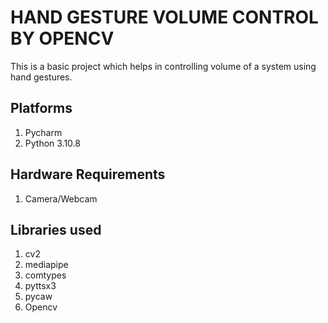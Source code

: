 # HAND GESTURE VOLUME CONTROL BY OPENCV
This is a basic project which helps in controlling volume of a system using hand gestures. 

## Platforms
1. Pycharm
2. Python 3.10.8



## Hardware Requirements
1. Camera/Webcam
## Libraries used
1. cv2
2. mediapipe
3. comtypes
4. pyttsx3
5. pycaw
6. Opencv




